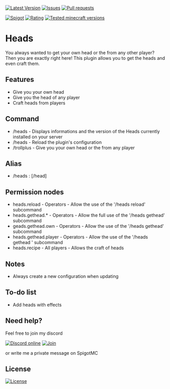 [![Latest Version](https://img.shields.io/spiget/version/81202?label=Latest%20version&color=blueviolet)](https://github.com/Gaming12846/Heads/releases)
[![Issues](https://img.shields.io/github/issues/Gaming12846/Heads?label=Issues)](https://github.com/Gaming12846/Heads/issues)
[![Pull requests](https://img.shields.io/github/issues-pr/Gaming12846/Heads?label=Pull%20requests)](https://github.com/Gaming12846/Heads/pulls)

[![Spigot](https://img.shields.io/badge/Spigot-orange)](https://www.spigotmc.org/resources/81202/)
[![Rating](https://img.shields.io/spiget/rating/81202?label=Rating&color=orange)](https://www.spigotmc.org/resources/81202/reviews)
[![Tested minecraft versions](https://img.shields.io/spiget/tested-versions/81202?label=Tested%20minecraft%20versions)](https://www.spigotmc.org/resources/81202/)
# Heads

You always wanted to get your own head or the from any other player? Then you are exactly right here! This plugin allows you to get the heads and even craft them.

## Features
- Give you your own head
- Give you the head of any player
- Craft heads from players

## Command
- /heads <version> - Displays informations and the version of the Heads currently installed on your server
- /heads <reload> - Reload the plugin's configuration
- /trollplus <gethead> <player> - Give you your own head or the from any player

## Alias
- /heads : [/head]

## Permission nodes
- heads.reload - Operators - Allow the use of the '/heads reload' subcommand
- heads.gethead.* - Operators - Allow the full use of the '/heads gethead' subcommand
- geads.gethead.own - Operators - Allow the use of the '/heads gethead' subcommand
- heads.gethead.player - Operators - Allow the use of the '/heads gethead <player>' subcommand
- heads.recipe - All players - Allows the craft of heads

## Notes
- Always create a new configuration when updating

## To-do list
- Add heads with effects

## Need help?
Feel free to join my discord

[![Discord online](https://img.shields.io/discord/860788206106574848?label=Online&logo=discord&color=blue)](https://discord.com/invite/XvK2UMfGEJ)
[![Join](https://img.shields.io/badge/Join-blue)](https://discord.com/invite/XvK2UMfGEJ)

or write me a private message on SpigotMC

## License
[![License](https://img.shields.io/github/license/Gaming12846/Heads?label=License&color=red)](https://github.com/Gaming12846/Heads/blob/master/LICENSE)
